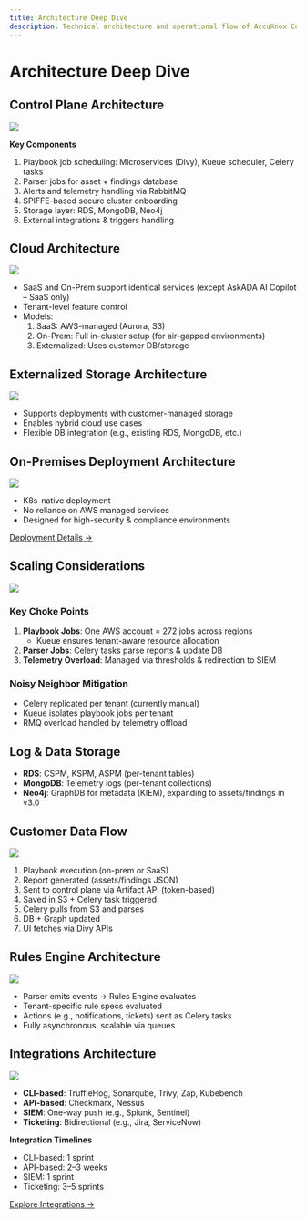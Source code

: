 ```yaml
---
title: Architecture Deep Dive
description: Technical architecture and operational flow of AccuKnox Control Plane and integrations.
---
```

# Architecture Deep Dive

## Control Plane Architecture

![](./images/deep-arch/control-plane-arch.png)

**Key Components**

1. Playbook job scheduling: Microservices (Divy), Kueue scheduler, Celery tasks
2. Parser jobs for asset + findings database
3. Alerts and telemetry handling via RabbitMQ
4. SPIFFE-based secure cluster onboarding
5. Storage layer: RDS, MongoDB, Neo4j
6. External integrations & triggers handling

## Cloud Architecture

![](./images/deep-arch/cloud-arch.png)

- SaaS and On-Prem support identical services (except AskADA AI Copilot – SaaS only)
- Tenant-level feature control
- Models:
  1. SaaS: AWS-managed (Aurora, S3)
  2. On-Prem: Full in-cluster setup (for air-gapped environments)
  3. Externalized: Uses customer DB/storage

## Externalized Storage Architecture

![](./images/deep-arch/externalized-storage.png)

- Supports deployments with customer-managed storage
- Enables hybrid cloud use cases
- Flexible DB integration (e.g., existing RDS, MongoDB, etc.)

## On-Premises Deployment Architecture

![](./images/deep-arch/onprem-arch.png)

- K8s-native deployment
- No reliance on AWS managed services
- Designed for high-security & compliance environments

[Deployment Details →](./images/deep-arch/https://help.accuknox.com/getting-started/deployment-models/)

## Scaling Considerations

![](./images/deep-arch/scan-alert-flow.png)

### Key Choke Points

1. **Playbook Jobs**: One AWS account = 272 jobs across regions
      - Kueue ensures tenant-aware resource allocation
2. **Parser Jobs**: Celery tasks parse reports & update DB
3. **Telemetry Overload**: Managed via thresholds & redirection to SIEM

### Noisy Neighbor Mitigation

- Celery replicated per tenant (currently manual)
- Kueue isolates playbook jobs per tenant
- RMQ overload handled by telemetry offload

## Log & Data Storage

- **RDS**: CSPM, KSPM, ASPM (per-tenant tables)
- **MongoDB**: Telemetry logs (per-tenant collections)
- **Neo4j**: GraphDB for metadata (KIEM), expanding to assets/findings in v3.0

## Customer Data Flow

![](./images/deep-arch/customer-data-flow.png)

1. Playbook execution (on-prem or SaaS)
2. Report generated (assets/findings JSON)
3. Sent to control plane via Artifact API (token-based)
4. Saved in S3 + Celery task triggered
5. Celery pulls from S3 and parses
6. DB + Graph updated
7. UI fetches via Divy APIs

## Rules Engine Architecture

![](./images/deep-arch/rules-engine-arch.png)

- Parser emits events → Rules Engine evaluates
- Tenant-specific rule specs evaluated
- Actions (e.g., notifications, tickets) sent as Celery tasks
- Fully asynchronous, scalable via queues


## Integrations Architecture

![](./images/deep-arch/integrations.png)

- **CLI-based**: TruffleHog, Sonarqube, Trivy, Zap, Kubebench
- **API-based**: Checkmarx, Nessus
- **SIEM**: One-way push (e.g., Splunk, Sentinel)
- **Ticketing**: Bidirectional (e.g., Jira, ServiceNow)

**Integration Timelines**

- CLI-based: 1 sprint
- API-based: 2–3 weeks
- SIEM: 1 sprint
- Ticketing: 3–5 sprints

[Explore Integrations →](/integrations/)
